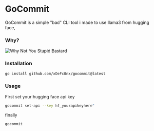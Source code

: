 
# GoCommit

GoCommit is a simple "bad" CLI tool i made to use llama3 from hugging face, 

### Why? 
![Why Not You Stupid Bastard](https://i.imgflip.com/6h29mw.jpg)

### Installation
```bash
go install github.com/xDeFc0nx/gocommit@latest
```

### Usage
First set your hugging face api key

```bash
gocommit set-api --key hf_yourapikeyhere"
```
finally
```bash
gocommit
```
